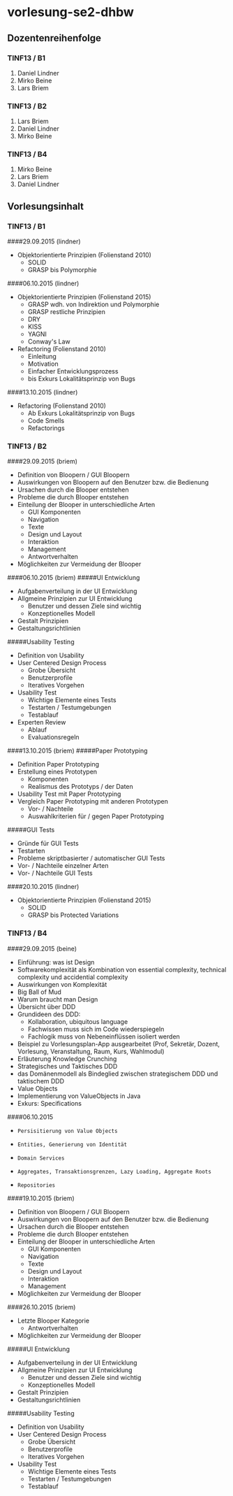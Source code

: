 # vorlesung-se2-dhbw
## Dozentenreihenfolge
### TINF13 / B1
1. Daniel Lindner
1. Mirko Beine
1. Lars Briem

### TINF13 / B2
1. Lars Briem
1. Daniel Lindner
1. Mirko Beine

### TINF13 / B4
1. Mirko Beine
1. Lars Briem
1. Daniel Lindner

## Vorlesungsinhalt
### TINF13 / B1
####29.09.2015 (lindner)
* Objektorientierte Prinzipien (Folienstand 2010)
	* SOLID
	* GRASP bis Polymorphie

####06.10.2015 (lindner)
* Objektorientierte Prinzipien (Folienstand 2015)
	* GRASP wdh. von Indirektion und Polymorphie
	* GRASP restliche Prinzipien
	* DRY
	* KISS
	* YAGNI
	* Conway's Law
* Refactoring (Folienstand 2010)
	* Einleitung
	* Motivation
	* Einfacher Entwicklungsprozess
	* bis Exkurs Lokalitätsprinzip von Bugs

####13.10.2015 (lindner)
* Refactoring (Folienstand 2010)
	* Ab Exkurs Lokalitätsprinzip von Bugs
	* Code Smells
	* Refactorings

### TINF13 / B2
####29.09.2015 (briem)
*   Definition von Bloopern / GUI Bloopern
*   Auswirkungen von Bloopern auf den Benutzer bzw. die Bedienung
*   Ursachen durch die Blooper entstehen
*   Probleme die durch Blooper entstehen
*   Einteilung der Blooper in unterschiedliche Arten
    *   GUI Komponenten
    *   Navigation
    *   Texte
    *   Design und Layout
    *   Interaktion
    *   Management
    *   Antwortverhalten
*   Möglichkeiten zur Vermeidung der Blooper

####06.10.2015 (briem)
#####UI Entwicklung
*   Aufgabenverteilung in der UI Entwicklung
*   Allgmeine Prinzipien zur UI Entwicklung
    *  Benutzer und dessen Ziele sind wichtig
    *  Konzeptionelles Modell
*   Gestalt Prinzipien
*   Gestaltungsrichtlinien

#####Usability Testing
*   Definition von Usability
*   User Centered Design Process
    *   Grobe Übersicht
    *   Benutzerprofile
    *   Iteratives Vorgehen
*   Usability Test
    *   Wichtige Elemente eines Tests
    *   Testarten / Testumgebungen
    *   Testablauf
*   Experten Review
    *   Ablauf
    *   Evaluationsregeln

####13.10.2015 (briem)
#####Paper Prototyping
*   Definition Paper Prototyping
*   Erstellung eines Prototypen
    *   Komponenten
    *   Realismus des Prototyps / der Daten
*   Usability Test mit Paper Prototyping
*   Vergleich Paper Prototyping mit anderen Prototypen
    *   Vor- / Nachteile
    *   Auswahlkriterien für / gegen Paper Prototyping

#####GUI Tests
*    Gründe für GUI Tests
*    Testarten
*    Probleme skriptbasierter / automatischer GUI Tests
*    Vor- / Nachteile einzelner Arten
*    Vor- / Nachteile GUI Tests

####20.10.2015 (lindner)
* Objektorientierte Prinzipien (Folienstand 2015)
	* SOLID
	* GRASP bis Protected Variations

### TINF13 / B4
####29.09.2015 (beine)
*    Einführung: was ist Design
*    Softwarekomplexität als Kombination von essential complexity, technical complexity und accidential complexity
*    Auswirkungen von Komplexität
*    Big Ball of Mud
*    Warum braucht man Design
*    Übersicht über DDD
*    Grundideen des DDD:
     *    Kollaboration, ubiquitous language
     *    Fachwissen muss sich im Code wiederspiegeln
     *    Fachlogik muss von Nebeneinflüssen isoliert werden
*    Beispiel zu Vorlesungsplan-App ausgearbeitet (Prof, Sekretär, Dozent, Vorlesung, Veranstaltung, Raum, Kurs, Wahlmodul)
*    Erläuterung Knowledge Crunching
*    Strategisches und Taktisches DDD
*    das Domänenmodell als Bindeglied zwischen strategischem DDD und taktischem DDD
*    Value Objects
*    Implementierung von ValueObjects in Java
*    Exkurs: Specifications

####06.10.2015
*     Persisitierung von Value Objects
*     Entities, Generierung von Identität
*     Domain Services
*     Aggregates, Transaktionsgrenzen, Lazy Loading, Aggregate Roots
*     Repositories

####19.10.2015 (briem)
*   Definition von Bloopern / GUI Bloopern
*   Auswirkungen von Bloopern auf den Benutzer bzw. die Bedienung
*   Ursachen durch die Blooper entstehen
*   Probleme die durch Blooper entstehen
*   Einteilung der Blooper in unterschiedliche Arten
    *   GUI Komponenten
    *   Navigation
    *   Texte
    *   Design und Layout
    *   Interaktion
    *   Management
*   Möglichkeiten zur Vermeidung der Blooper

####26.10.2015 (briem)
* Letzte Blooper Kategorie
    *   Antwortverhalten
*   Möglichkeiten zur Vermeidung der Blooper

#####UI Entwicklung
*   Aufgabenverteilung in der UI Entwicklung
*   Allgmeine Prinzipien zur UI Entwicklung
    *  Benutzer und dessen Ziele sind wichtig
    *  Konzeptionelles Modell
*   Gestalt Prinzipien
*   Gestaltungsrichtlinien

#####Usability Testing
*   Definition von Usability
*   User Centered Design Process
    *   Grobe Übersicht
    *   Benutzerprofile
    *   Iteratives Vorgehen
*   Usability Test
    *   Wichtige Elemente eines Tests
    *   Testarten / Testumgebungen
    *   Testablauf
